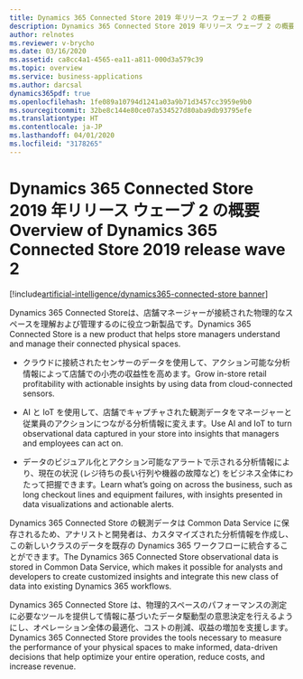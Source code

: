 ```yaml
---
title: Dynamics 365 Connected Store 2019 年リリース ウェーブ 2 の概要
description: Dynamics 365 Connected Store 2019 年リリース ウェーブ 2 の概要
author: relnotes
ms.reviewer: v-brycho
ms.date: 03/16/2020
ms.assetid: ca8cc4a1-4565-ea11-a811-000d3a579c39
ms.topic: overview
ms.service: business-applications
ms.author: darcsal
dynamics365pdf: true
ms.openlocfilehash: 1fe089a10794d1241a03a9b71d3457cc3959e9b0
ms.sourcegitcommit: 32be8c144e80ce07a534527d80aba9db93795efe
ms.translationtype: HT
ms.contentlocale: ja-JP
ms.lasthandoff: 04/01/2020
ms.locfileid: "3178265"
---
```

# <a name="overview-of-dynamics-365-connected-store-2019-release-wave-2"></a><span data-ttu-id="e833a-103">Dynamics 365 Connected Store 2019 年リリース ウェーブ 2 の概要</span><span class="sxs-lookup"><span data-stu-id="e833a-103">Overview of Dynamics 365 Connected Store 2019 release wave 2</span></span>
[!include[artificial-intelligence/dynamics365-connected-store banner](../includes/artificial-intelligence/dynamics365-connected-store.md)]

<!--overview start-->
<span data-ttu-id="e833a-104">Dynamics 365 Connected Storeは、店舗マネージャーが接続された物理的なスペースを理解および管理するのに役立つ新製品です。</span><span class="sxs-lookup"><span data-stu-id="e833a-104">Dynamics 365 Connected Store is a new product that helps store managers understand and manage their connected physical spaces.</span></span> 

- <span data-ttu-id="e833a-105">クラウドに接続されたセンサーのデータを使用して、アクション可能な分析情報によって店舗での小売の収益性を高めます。</span><span class="sxs-lookup"><span data-stu-id="e833a-105">Grow in-store retail profitability with actionable insights by using data from cloud-connected sensors.</span></span> 

- <span data-ttu-id="e833a-106">AI と IoT を使用して、店舗でキャプチャされた観測データをマネージャーと従業員のアクションにつながる分析情報に変えます。</span><span class="sxs-lookup"><span data-stu-id="e833a-106">Use AI and IoT to turn observational data captured in your store into insights that managers and employees can act on.</span></span> 

- <span data-ttu-id="e833a-107">データのビジュアル化とアクション可能なアラートで示される分析情報により、現在の状況 (レジ待ちの長い行列や機器の故障など) をビジネス全体にわたって把握できます。</span><span class="sxs-lookup"><span data-stu-id="e833a-107">Learn what’s going on across the business, such as long checkout lines and equipment failures, with insights presented in data visualizations and actionable alerts.</span></span>

<span data-ttu-id="e833a-108">Dynamics 365 Connected Store の観測データは Common Data Service に保存されるため、アナリストと開発者は、カスタマイズされた分析情報を作成し、この新しいクラスのデータを既存の Dynamics 365 ワークフローに統合することができます。</span><span class="sxs-lookup"><span data-stu-id="e833a-108">The Dynamics 365 Connected Store observational data is stored in Common Data Service, which makes it possible for analysts and developers to create customized insights and integrate this new class of data into existing Dynamics 365 workflows.</span></span>  

<span data-ttu-id="e833a-109">Dynamics 365 Connected Store は、物理的スペースのパフォーマンスの測定に必要なツールを提供して情報に基づいたデータ駆動型の意思決定を行えるようにし、オペレーション全体の最適化、コストの削減、収益の増加を支援します。</span><span class="sxs-lookup"><span data-stu-id="e833a-109">Dynamics 365 Connected Store provides the tools necessary to measure the performance of your physical spaces to make informed, data-driven decisions that help optimize your entire operation, reduce costs, and increase revenue.</span></span>
<!--overview end-->

